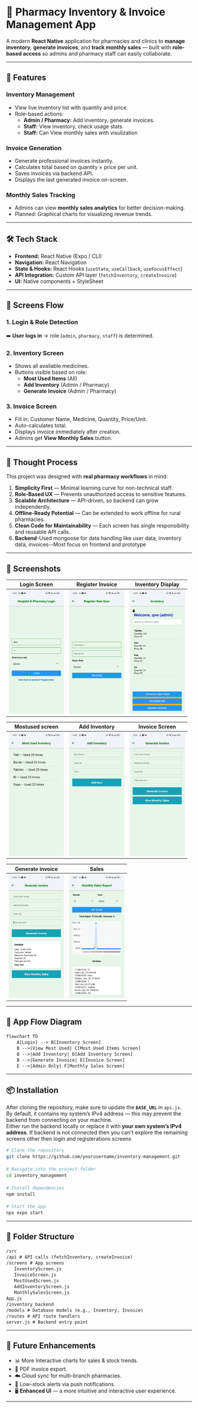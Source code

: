 # 💊 Pharmacy Inventory & Invoice Management App

A modern **React Native** application for pharmacies and clinics to **manage inventory**, **generate invoices**, and **track monthly sales** — built with **role-based access** so admins and pharmacy staff can easily collaborate.

---

## 🚀 Features

### **Inventory Management**
- View live inventory list with quantity and price.
- Role-based actions:  
  - **Admin / Pharmacy:** Add inventory, generate invoices.  
  - **Staff:** View inventory, check usage stats.
  - **Staff:** Can View monthly sales with visulization

### **Invoice Generation**
- Generate professional invoices instantly.
- Calculates total based on quantity × price per unit.
- Saves invoices via backend API.
- Displays the last generated invoice on-screen.

### **Monthly Sales Tracking**
- Admins can view **monthly sales analytics** for better decision-making.
- Planned: Graphical charts for visualizing revenue trends.

---

## 🛠 Tech Stack
- **Frontend:** React Native (Expo / CLI)
- **Navigation:** React Navigation
- **State & Hooks:** React Hooks (`useState`, `useCallback`, `useFocusEffect`)
- **API Integration:** Custom API layer (`fetchInventory`, `createInvoice`)
- **UI:** Native components + StyleSheet

---

## 📱 Screens Flow

### **1. Login & Role Detection**
➡️ **User logs in** → role (`admin`, `pharmacy`, `staff`) is determined.

### **2. Inventory Screen**
- Shows all available medicines.
- Buttons visible based on role:
  - **Most Used Items** (All)
  - **Add Inventory** (Admin / Pharmacy)
  - **Generate Invoice** (Admin / Pharmacy)

### **3. Invoice Screen**
- Fill in: Customer Name, Medicine, Quantity, Price/Unit.
- Auto-calculates total.
- Displays invoice immediately after creation.
- Admins get **View Monthly Sales** button.

---

## 🧠 Thought Process

This project was designed with **real pharmacy workflows** in mind:
1. **Simplicity First** — Minimal learning curve for non-technical staff.
2. **Role-Based UX** — Prevents unauthorized access to sensitive features.
3. **Scalable Architecture** — API-driven, so backend can grow independently.
4. **Offline-Ready Potential** — Can be extended to work offline for rural pharmacies.
5. **Clean Code for Maintainability** — Each screen has single responsibility and reusable API calls.
6. **Backend**-Used mongoose for data handling like user data, inventory data, invoices--Most focus on frontend and prototype

---


## 📸 Screenshots

| Login Screen | Register Invoice | Inventory Display |
|--------------|------------------|-------------------|
| <img src="ScreenShots/login (2).jpeg" width="150"/> | <img src="ScreenShots/register.jpeg" width="150"/> | <img src="ScreenShots/inventory.jpeg" width="150"/> |

| Mostused screen | Add Inventory | Invoice Screen |
|-----------|---------|----------|
| <img src="ScreenShots/mostused.jpeg" width="150"/> | <img src="ScreenShots/add (2).jpeg" width="150"/> | <img src="ScreenShots/invoice.jpeg" width="150"/> |

| Generate invoice | Sales | 
|--------------|---------------|
| <img src="ScreenShots/generateinvoice.jpeg" width="150"/> | <img src="ScreenShots/sales.jpeg" width="150"/> |


---

## 🔄 App Flow Diagram

```mermaid
flowchart TD
    A[Login] --> B[Inventory Screen]
    B -->|View Most Used| C[Most Used Items Screen]
    B -->|Add Inventory| D[Add Inventory Screen]
    B -->|Generate Invoice| E[Invoice Screen]
    E -->|Admin Only| F[Monthly Sales Screen]
```

---

## 📦 Installation

After cloning the repository, make sure to update the **`BASE_URL`** in `api.js`.  
By default, it contains my system’s IPv4 address — this may prevent the backend from connecting on your machine.  
Either run the backend locally or replace it with **your own system’s IPv4 address**.
If backend is not connected then you can't explore the remaining screens other then login and registerations screens

```bash
# Clone the repository
git clone https://github.com/yourusername/inventory-management.git

# Navigate into the project folder
cd inventory_management

# Install dependencies
npm install

# Start the app
npx expo start

```

---

## 🧩 Folder Structure

```
/src
/api # API calls (fetchInventory, createInvoice)
/screens # App screens
   InventoryScreen.js
   InvoiceScreen.js
   MostUsedScreen.js
   AddInventoryScreen.js
   MonthlySalesScreen.js
App.js
/inventory_backend
/models # Database models (e.g., Inventory, Invoice)
/routes # API route handlers
server.js # Backend entry point
```

---

## 🔮 Future Enhancements
- 📊 More Interactive charts for sales & stock trends.
- 📄 PDF invoice export.
- ☁️ Cloud sync for multi-branch pharmacies.
- 🔔 Low-stock alerts via push notifications.
- 🖥️ **Enhanced UI** — a more intuitive and interactive user experience.

---


